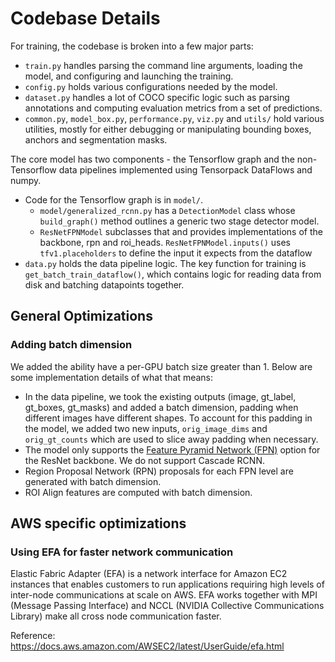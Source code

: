 # Codebase Details

For training, the codebase is broken into a few major parts:

* `train.py` handles parsing the command line arguments, loading the model, and configuring and launching the training.
* `config.py` holds various configurations needed by the model.
* `dataset.py` handles a lot of COCO specific logic such as parsing annotations and computing evaluation metrics from a set of predictions.
* `common.py`, `model_box.py`, `performance.py`, `viz.py` and `utils/` hold various utilities, mostly for either debugging or manipulating bounding boxes, anchors and segmentation masks.

The core model has two components - the Tensorflow graph and the non-Tensorflow data pipelines implemented using Tensorpack DataFlows and numpy.

* Code for the Tensorflow graph is in `model/`.
    - `model/generalized_rcnn.py` has a `DetectionModel` class whose `build_graph()` method outlines a generic two stage detector model.
    - `ResNetFPNModel` subclasses that and provides implementations of the backbone, rpn and roi_heads. `ResNetFPNModel.inputs()` uses `tfv1.placeholders` to define the input it expects from the dataflow
* `data.py` holds the data pipeline logic. The key function for training is `get_batch_train_dataflow()`, which contains logic for reading data from disk and batching datapoints together.

## General Optimizations

### Adding batch dimension 

We added the ability have a per-GPU batch size greater than 1. Below are some implementation details of what that means:

* In the data pipeline, we took the existing outputs (image, gt_label, gt_boxes, gt_masks) and added a batch dimension, padding when different images have different shapes. To account for this padding in the model, we added two new inputs, `orig_image_dims` and `orig_gt_counts` which are used to slice away padding when necessary.
* The model only supports the [Feature Pyramid Network (FPN)](https://arxiv.org/pdf/1612.03144.pdf) option for the ResNet backbone. We do  not support Cascade RCNN.
* Region Proposal Network (RPN) proposals for each FPN level are generated with batch dimension.
* ROI Align features are computed with batch dimension.

## AWS specific optimizations

### Using EFA for faster network communication

Elastic Fabric Adapter (EFA) is a network interface for Amazon EC2 instances that enables customers to run applications requiring high levels of inter-node communications at scale on AWS. EFA works together with MPI (Message Passing Interface) and NCCL (NVIDIA Collective Communications Library) make all cross node communication faster.

Reference: https://docs.aws.amazon.com/AWSEC2/latest/UserGuide/efa.html

